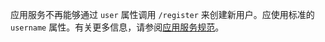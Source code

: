 ﻿应用服务不再能够通过 `user` 属性调用 `/register` 来创建新用户。应使用标准的 `username` 属性。有关更多信息，请参阅[应用服务规范](https://spec.matrix.org/v1.7/application-service-api/#server-admin-style-permissions)。